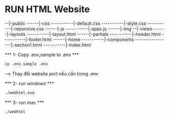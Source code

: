 # RUN HTML Website

--|-public
------|-css
-----------|-default.css
-----------|-style.css
-----------|-reponsive.css
------|-js
-----------|-apps.js
------|-img
--|-views
------|-layouts
-----------|-layout.html
------|-partials
-----------|-header.html
-----------|-footer.html
------|-home
-----------|-components
-----------------|-section1.html
-----------|-index.html


*** 1- Copy .env,sample to .env ***
```bash
cp .env.sample .env
```
--> Thay đổi website port nếu cần trong .env

*** 2- run windown ***
```bash
./webhtml.exe
```

*** 3- run mac ***
```bash
./webhtml
```